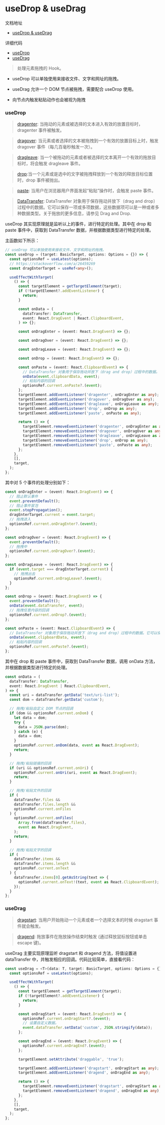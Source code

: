 # useDrop & useDrag

文档地址

- [useDrop & useDrag](https://ahooks.js.org/zh-CN/hooks/use-drop)

详细代码

- [useDrop](https://github.com/GpingFeng/hooks/blob/guangping%2Fread-code/packages/hooks/src/useDrop/index.ts)
- [useDrag](https://github.com/GpingFeng/hooks/blob/guangping%2Fread-code/packages/hooks/src/useDrag/index.ts)

> 处理元素拖拽的 Hook。

- useDrop 可以单独使用来接收文件、文字和网址的拖拽。

- useDrag 允许一个 DOM 节点被拖拽，需要配合 useDrop 使用。

- 向节点内触发粘贴动作也会被视为拖拽

### useDrop

> [dragenter](https://developer.mozilla.org/zh-CN/docs/Web/API/Document/dragenter_event): 当拖动的元素或被选择的文本进入有效的放置目标时， dragenter 事件被触发。

> [dragover](https://developer.mozilla.org/zh-CN/docs/Web/API/Document/dragover_event): 当元素或者选择的文本被拖拽到一个有效的放置目标上时，触发 dragover 事件（每几百毫秒触发一次）。

> [dragleave](https://developer.mozilla.org/zh-CN/docs/Web/API/Document/dragleave_event): 当一个被拖动的元素或者被选择的文本离开一个有效的拖放目标时，将会触发 dragleave 事件。

> [drop](https://developer.mozilla.org/zh-CN/docs/Web/API/Document/drop_event):当一个元素或是选中的文字被拖拽释放到一个有效的释放目标位置时，drop 事件被抛出。

> [paste](https://developer.mozilla.org/zh-CN/docs/Web/API/Element/paste_event): 当用户在浏览器用户界面发起“粘贴”操作时，会触发 paste 事件。

> [DataTransfer](https://developer.mozilla.org/zh-CN/docs/Web/API/DataTransfer): DataTransfer 对象用于保存拖动并放下（drag and drop）过程中的数据。它可以保存一项或多项数据，这些数据项可以是一种或者多种数据类型。关于拖放的更多信息，请参见 Drag and Drop.

useDrop 其实现原理就是监听以上的事件，进行特定的处理。其中在 drop 和 paste 事件中，获取到 DataTransfer 数据，并根据数据类型进行特定的处理。

主函数如下所示：

```ts
// useDrop 可以单独使用来接收文件、文字和网址的拖拽。
const useDrop = (target: BasicTarget, options: Options = {}) => {
  const optionsRef = useLatest(options);
  // https://stackoverflow.com/a/26459269
  const dragEnterTarget = useRef<any>();

  useEffectWithTarget(
    () => {
      const targetElement = getTargetElement(target);
      if (!targetElement?.addEventListener) {
        return;
      }

      const onData = (
        dataTransfer: DataTransfer,
        event: React.DragEvent | React.ClipboardEvent,
      ) => {};

      const onDragEnter = (event: React.DragEvent) => {};

      const onDragOver = (event: React.DragEvent) => {};

      const onDragLeave = (event: React.DragEvent) => {};

      const onDrop = (event: React.DragEvent) => {};

      const onPaste = (event: React.ClipboardEvent) => {
        // DataTransfer 对象用于保存拖动并放下（drag and drop）过程中的数据。它可以保存一项或多项数据，这些数据项可以是一种或者多种数据类型。关于拖放的更多信息，请参见 Drag and Drop.
        onData(event.clipboardData, event);
        // 粘贴内容的回调
        optionsRef.current.onPaste?.(event);
      };
      targetElement.addEventListener('dragenter', onDragEnter as any);
      targetElement.addEventListener('dragover', onDragOver as any);
      targetElement.addEventListener('dragleave', onDragLeave as any);
      targetElement.addEventListener('drop', onDrop as any);
      targetElement.addEventListener('paste', onPaste as any);

      return () => {
        targetElement.removeEventListener('dragenter', onDragEnter as any);
        targetElement.removeEventListener('dragover', onDragOver as any);
        targetElement.removeEventListener('dragleave', onDragLeave as any);
        targetElement.removeEventListener('drop', onDrop as any);
        targetElement.removeEventListener('paste', onPaste as any);
      };
    },
    [],
    target,
  );
};
```

其中对 5 个事件的处理分别如下：

```ts
const onDragEnter = (event: React.DragEvent) => {
  // 阻止默认事件
  event.preventDefault();
  // 阻止事件冒泡
  event.stopPropagation();
  dragEnterTarget.current = event.target;
  // 拖拽进入
  optionsRef.current.onDragEnter?.(event);
};

const onDragOver = (event: React.DragEvent) => {
  event.preventDefault();
  // 拖拽中
  optionsRef.current.onDragOver?.(event);
};

const onDragLeave = (event: React.DragEvent) => {
  if (event.target === dragEnterTarget.current) {
    // 拖拽出去
    optionsRef.current.onDragLeave?.(event);
  }
};

const onDrop = (event: React.DragEvent) => {
  event.preventDefault();
  onData(event.dataTransfer, event);
  // 拖拽任意内容的回调
  optionsRef.current.onDrop?.(event);
};

const onPaste = (event: React.ClipboardEvent) => {
  // DataTransfer 对象用于保存拖动并放下（drag and drop）过程中的数据。它可以保存一项或多项数据，这些数据项可以是一种或者多种数据类型。关于拖放的更多信息，请参见 Drag and Drop.
  onData(event.clipboardData, event);
  // 粘贴内容的回调
  optionsRef.current.onPaste?.(event);
};
```

其中在 drop 和 paste 事件中，获取到 DataTransfer 数据，调用 onData 方法，并根据数据类型进行特定的处理。

```ts
const onData = (
  dataTransfer: DataTransfer,
  event: React.DragEvent | React.ClipboardEvent,
) => {
  const uri = dataTransfer.getData('text/uri-list');
  const dom = dataTransfer.getData('custom');

  // 拖拽/粘贴自定义 DOM 节点的回调
  if (dom && optionsRef.current.onDom) {
    let data = dom;
    try {
      data = JSON.parse(dom);
    } catch (e) {
      data = dom;
    }
    optionsRef.current.onDom(data, event as React.DragEvent);
    return;
  }

  // 拖拽/粘贴链接的回调
  if (uri && optionsRef.current.onUri) {
    optionsRef.current.onUri(uri, event as React.DragEvent);
    return;
  }

  // 拖拽/粘贴文件的回调
  if (
    dataTransfer.files &&
    dataTransfer.files.length &&
    optionsRef.current.onFiles
  ) {
    optionsRef.current.onFiles(
      Array.from(dataTransfer.files),
      event as React.DragEvent,
    );
    return;
  }

  // 拖拽/粘贴文字的回调
  if (
    dataTransfer.items &&
    dataTransfer.items.length &&
    optionsRef.current.onText
  ) {
    dataTransfer.items[0].getAsString(text => {
      optionsRef.current.onText!(text, event as React.ClipboardEvent);
    });
  }
};
```

### useDrag

> [dragstart](https://developer.mozilla.org/zh-CN/docs/Web/API/Document/dragstart_event): 当用户开始拖动一个元素或者一个选择文本的时候 dragstart 事件就会触发。

> [dragend](https://developer.mozilla.org/zh-CN/docs/Web/API/Document/dragend_event): 拖放事件在拖放操作结束时触发 (通过释放鼠标按钮或单击 escape 键)。

useDrag 主要实现原理监听 dragstart 和 dragend 方法，将值设置进 dataTransfer 中，并触发相应的回调。代码比较简单，直接看代码：

```ts
const useDrag = <T>(data: T, target: BasicTarget, options: Options = {}) => {
  const optionsRef = useLatest(options);

  useEffectWithTarget(
    () => {
      const targetElement = getTargetElement(target);
      if (!targetElement?.addEventListener) {
        return;
      }

      const onDragStart = (event: React.DragEvent) => {
        optionsRef.current.onDragStart?.(event);
        // 设置自定义数据。
        event.dataTransfer.setData('custom', JSON.stringify(data));
      };

      const onDragEnd = (event: React.DragEvent) => {
        optionsRef.current.onDragEnd?.(event);
      };

      targetElement.setAttribute('draggable', 'true');

      targetElement.addEventListener('dragstart', onDragStart as any);
      targetElement.addEventListener('dragend', onDragEnd as any);

      return () => {
        targetElement.removeEventListener('dragstart', onDragStart as any);
        targetElement.removeEventListener('dragend', onDragEnd as any);
      };
    },
    [],
    target,
  );
};
```
